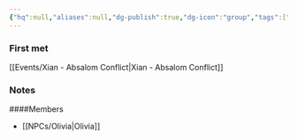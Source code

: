 ```yaml
---
{"hq":null,"aliases":null,"dg-publish":true,"dg-icon":"group","tags":["group"],"permalink":"/groups/absalom-city-council/","dgPassFrontmatter":true,"noteIcon":"group"}
---
```


### First met
[[Events/Xian - Absalom Conflict\|Xian - Absalom Conflict]]
### Notes

####Members
- [[NPCs/Olivia\|Olivia]]